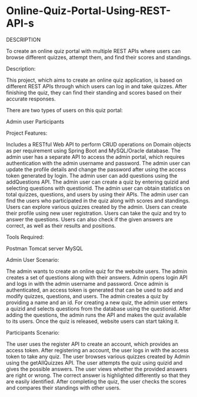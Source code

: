 # Online-Quiz-Portal-Using-REST-API-s

DESCRIPTION

To create an online quiz portal with multiple REST APIs where users can browse different quizzes, attempt them, and find their scores and standings.

 

Description:

This project, which aims to create an online quiz application, is based on different REST APIs through which users can log in and take quizzes. After finishing the quiz, they can find their standing and scores based on their accurate responses.

There are two types of users on this quiz portal:

Admin user
Participants
 

Project Features:

Includes a RESTful Web API to perform CRUD operations on Domain objects as per requirement using Spring Boot and MySQL/Oracle database.
The admin user has a separate API to access the admin portal, which requires authentication with the admin username and password.
The admin user can update the profile details and change the password after using the access token generated by login.
The admin user can add questions using the addQuestions API.
The admin user can create a quiz by entering quizid and selecting questions with questionid.
The admin user can obtain statistics on total quizzes, questions, and users by using their APIs.
The admin user can find the users who participated in the quiz along with scores and standings.
Users can explore various quizzes created by the admin.
Users can create their profile using new user registration.
Users can take the quiz and try to answer the questions.
Users can also check if the given answers are correct, as well as their results and positions.
 

Tools Required:

Postman
Tomcat server
MySQL
 

Admin User Scenario:

The admin wants to create an online quiz for the website users.
The admin creates a set of questions along with their answers.
Admin opens login API and logs in with the admin username and password.
Once admin is authenticated, an access token is generated that can be used to add and modify quizzes, questions, and users.
The admin creates a quiz by providing a name and an id.
For creating a new quiz, the admin user enters a quizid and selects questions from the database using the questionid.
After adding the questions, the admin runs the API and makes the quiz available to its users.
Once the quiz is released, website users can start taking it.

Participants Scenario:

The user uses the register API to create an account, which provides an access token.
After registering an account, the user logs in with the access token to take any quiz.
The user browses various quizzes created by Admin using the getAllQuizzes API.
The user attempts the quiz using quizid and gives the possible answers.
The user views whether the provided answers are right or wrong. The correct answer is highlighted differently so that they are easily identified.
After completing the quiz, the user checks the scores and compares their standings with other users.
